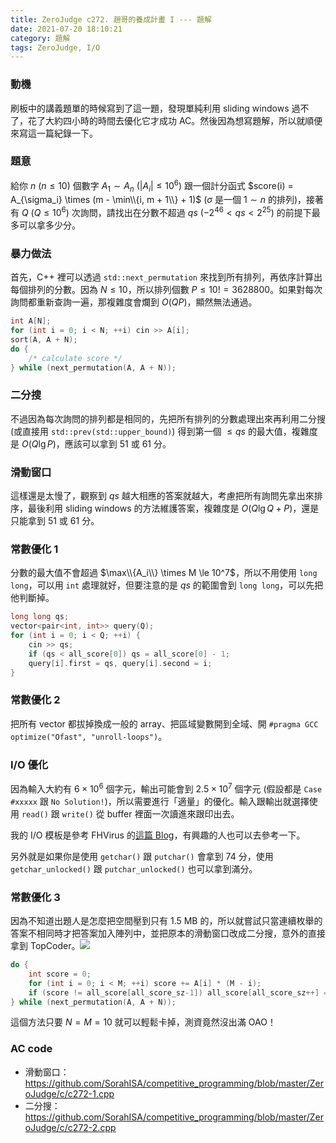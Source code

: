 ```yaml
---
title: ZeroJudge c272. 趙哥的養成計畫 I --- 題解
date: 2021-07-20 18:10:21
category: 題解
tags: ZeroJudge, I/O
---
```


### 動機

刷板中的講義題單的時候寫到了這一題，發現單純利用 sliding windows 過不了，花了大約四小時的時間去優化它才成功 AC。然後因為想寫題解，所以就順便來寫這一篇紀錄一下。

### 題意

給你 $n$ ($n \le 10$) 個數字 $A_1 \sim A_n$ ($|A_i| \le 10^6$) 跟一個計分函式 $score(i) = A_{\sigma_i} \times (m - \min\\{i, m + 1\\} + 1)$ ($\sigma$ 是一個 $1 \sim n$ 的排列)，接著有 $Q$ ($Q \le 10^6$) 次詢問，請找出在分數不超過 $qs$ ($-2^{46} < qs < 2^{25}$) 的前提下最多可以拿多少分。

### 暴力做法

首先，C++ 裡可以透過 `std::next_permutation` 來找到所有排列，再依序計算出每個排列的分數。因為 $N \le 10$，所以排列個數 $P \le 10! = 3628800$。如果對每次詢問都重新查詢一遍，那複雜度會爛到 $O(QP)$，顯然無法通過。

```cpp
int A[N];
for (int i = 0; i < N; ++i) cin >> A[i];
sort(A, A + N);
do {
    /* calculate score */
} while (next_permutation(A, A + N));
```

### 二分搜

不過因為每次詢問的排列都是相同的，先把所有排列的分數處理出來再利用二分搜 (或直接用 `std::prev(std::upper_bound)`) 得到第一個 $\le qs$ 的最大值，複雜度是 $O(Q \lg P)$，應該可以拿到 51 或 61 分。

### 滑動窗口

這樣還是太慢了，觀察到 $qs$ 越大相應的答案就越大，考慮把所有詢問先拿出來排序，最後利用 sliding windows 的方法維護答案，複雜度是 $O(Q \lg Q + P)$，還是只能拿到 51 或 61 分。

### 常數優化 1

分數的最大值不會超過 $\max\\{A_i\\} \times M \le 10^7$，所以不用使用 `long long`，可以用 `int` 處理就好，但要注意的是 $qs$ 的範圍會到 `long long`，可以先把他判斷掉。

```cpp
long long qs;
vector<pair<int, int>> query(Q);
for (int i = 0; i < Q; ++i) {
    cin >> qs;
    if (qs < all_score[0]) qs = all_score[0] - 1;
    query[i].first = qs, query[i].second = i;
}
```

### 常數優化 2

把所有 vector 都拔掉換成一般的 array、把區域變數開到全域、開 `#pragma GCC optimize("Ofast", "unroll-loops")`。

### I/O 優化

因為輸入大約有 $6 \times 10^6$ 個字元，輸出可能會到 $2.5 \times 10^7$ 個字元 (假設都是 `Case #xxxxx` 跟 `No Solution!`)，所以需要進行「適量」的優化。輸入跟輸出就選擇使用 `read()` 跟 `write()` 從 buffer 裡面一次讀進來跟印出去。

我的 I/O 模板是參考 FHVirus 的[這篇 Blog](https://fhvirus.github.io/blog/2020/fhvirus-io/)，有興趣的人也可以去參考一下。

另外就是如果你是使用 `getchar()` 跟 `putchar()` 會拿到 74 分，使用 `getchar_unlocked()` 跟 `putchar_unlocked()` 也可以拿到滿分。

### 常數優化 3

因為不知道出題人是怎麼把空間壓到只有 1.5 MB 的，所以就嘗試只當連續枚舉的答案不相同時才把答案加入陣列中，並把原本的滑動窗口改成二分搜，意外的直接拿到 TopCoder。![](https://i.imgur.com/lpSzrOH.png)

```cpp
do {
    int score = 0;
    for (int i = 0; i < M; ++i) score += A[i] * (M - i);
    if (score != all_score[all_score_sz-1]) all_score[all_score_sz++] = score;
} while (next_permutation(A, A + N));
```

這個方法只要 $N = M = 10$ 就可以輕鬆卡掉，測資竟然沒出滿 OAO！

### AC code

- 滑動窗口：https://github.com/SorahISA/competitive_programming/blob/master/ZeroJudge/c/c272-1.cpp
- 二分搜：https://github.com/SorahISA/competitive_programming/blob/master/ZeroJudge/c/c272-2.cpp
